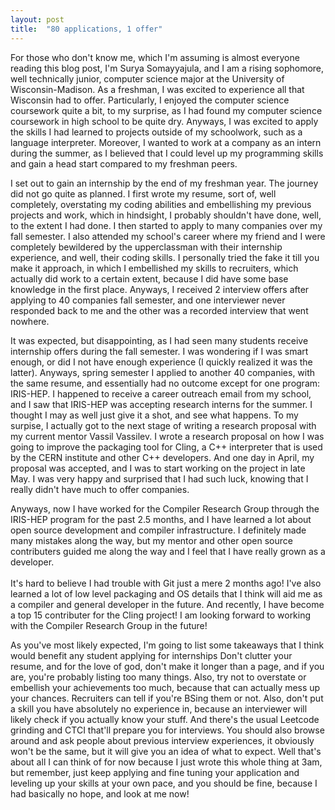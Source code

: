 ```yaml
---
layout: post
title:  "80 applications, 1 offer"
---
```

For those who don't know me, which I'm assuming is almost everyone reading this blog post, I'm 
Surya Somayyajula, and I am a rising sophomore, well technically junior, computer science major 
at the University of Wisconsin-Madison. As a freshman, I was excited to experience all that 
Wisconsin had to offer. Particularly, I enjoyed the computer science coursework quite a bit, 
to my surprise, as I had found my computer science coursework in high school to be quite dry. 
Anyways, I was excited to apply the skills I had learned to projects outside of my schoolwork, 
such as a language interpreter. Moreover, I wanted to work at a company as an intern during the 
summer, as I believed that I could level up my programming skills and gain a head start compared 
to my freshman peers.

I set out to gain an internship by the end of my freshman year. The journey did not go quite as planned. 
I first wrote my resume, sort of, well completely, overstating my coding abilities and embellishing my 
previous projects and work, which in hindsight, I probably shouldn't have done, well, to the extent I had 
done. I then started to apply to many companies over my fall semester. I also attended my school's career 
where my friend and I were completely bewildered by the upperclassman with their internship experience, and 
well, their coding skills. I personally tried the fake it till you make it approach, in which I embellished my 
skills to recruiters, which actually did work to a certain extent, because I did have some base knowledge in 
the first place. Anyways, I received 2 interview offers after applying to 40 companies fall semester, and one 
interviewer never responded back to me and the other was a recorded interview that went nowhere. 

It was expected, but disappointing, as I had seen many students receive internship offers during the fall semester. 
I was wondering if I was smart enough, or did I not have enough experience (I quickly realized it was the latter). 
Anyways, spring semester I applied to another 40 companies, with the same resume, and essentially 
had no outcome except for one program: IRIS-HEP. I happened to receive a career outreach email from my school, and 
I saw that IRIS-HEP was accepting research interns for the summer. I thought I may as well just give it a shot, and 
see what happens. To my surpise, I actually got to the next stage of writing a research proposal with my current mentor 
Vassil Vassilev. I wrote a research proposal on how I was going to improve the packaging tool for Cling, a C++ interpreter 
that is used by the CERN institute and other C++ developers. And one day in April, my proposal was accepted, and I was to start 
working on the project in late May. I was very happy and surprised that I had such luck, knowing that I really didn't have 
much to offer companies. 

Anyways, now I have worked for the Compiler Research Group through the IRIS-HEP program for the past 2.5 months, and I have 
learned a lot about open source development and compiler infrastructure. I definitely made many mistakes along the way, but 
my mentor and other open source contributers guided me along the way and I feel that I have really grown as a developer. <br> <br>
It's hard to believe I had trouble with Git just a mere 2 months ago! I've also learned a lot of low level packaging and OS details 
that I think will aid me as a compiler and general developer in the future. And recently, I have become a top 15 contributer for the Cling 
project! I am looking forward to working with the Compiler Research Group in the future! 

As you've most likely expected, I'm going to list some takeaways that I think would benefit any student  applying for internships
Don't clutter your resume, and for the love of god, don't make it longer than a page, and if you are, you're probably listing
too many things. Also, try not to overstate or embellish your achievements too much, because that can actually mess up your chances. 
Recruiters can tell if you're BSing them or not. Also, don't put a skill you have absolutely no experience in, because an interviewer 
will likely check if you actually know your stuff. And there's the usual Leetcode grinding and CTCI that'll prepare you for interviews. 
You should also browse around and ask people about previous interview experiences, it obviously won't be the same, but it will give you 
an idea of what to expect. Well that's about all I can think of for now because I just wrote this whole thing at 3am, but remember, just 
keep applying and fine tuning your application and leveling up your skills at your own pace, and you should be fine, because I had basically 
no hope, and look at me now!

